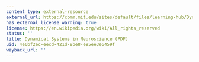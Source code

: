 ```yaml
---
content_type: external-resource
external_url: https://cbmm.mit.edu/sites/default/files/learning-hub/Dynamical_systems_in_neuroscience_%281%29.pdf
has_external_license_warning: true
license: https://en.wikipedia.org/wiki/All_rights_reserved
status: ''
title: Dynamical Systems in Neuroscience (PDF)
uid: 4e6bf2ec-eecd-421d-8be8-e95ee3e6459f
wayback_url: ''
---
```

